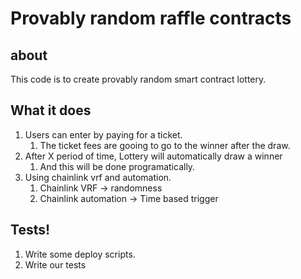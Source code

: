 # Provably random raffle contracts

## about

This code is to create provably random smart contract lottery.
 
## What it does

1. Users can enter by paying for a ticket.
   1. The ticket fees are gooing to go to the winner after the draw.
2. After X period of time, Lottery will automatically draw a winner
   1. And this will be done programatically.
3. Using chainlink vrf and automation.
   1. Chainlink VRF -> randomness
   2. Chainlink automation -> Time based trigger
   
## Tests!

1. Write some deploy scripts.
2. Write our tests